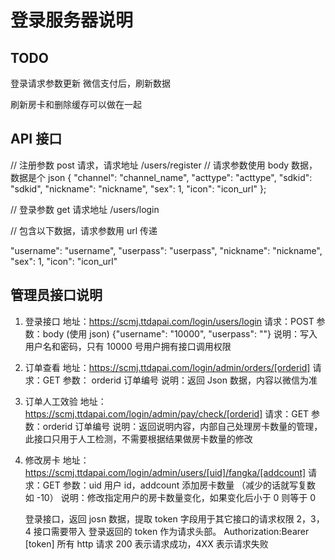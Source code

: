 # 登录服务器说明

## TODO

登录请求参数更新
微信支付后，刷新数据

刷新房卡和删除缓存可以做在一起

## API 接口


// 注册参数 post 请求，请求地址 /users/register
// 请求参数使用 body 数据，数据是个 json
{
	"channel": "channel_name",
	"acttype": "acttype",
	"sdkid": "sdkid",
	"nickname": "nickname",
	"sex": 1,
	"icon": "icon_url"
};

// 登录参数 get 请求地址 /users/login

// 包含以下数据，请求参数用 url 传递

"username": "username",
"userpass": "userpass",
"nickname": "nickname",
"sex": 1,
"icon": "icon_url"


## 管理员接口说明

1. 登录接口
   地址：https://scmj.ttdapai.com/login/users/login
   请求：POST
   参数：body  (使用 json)
	   {"username": "10000", "userpass": ""}
   说明：写入用户名和密码，只有 10000 号用户拥有接口调用权限
   
2. 订单查看
   地址：https://scmj.ttdapai.com/login/admin/orders/[orderid]
   请求：GET
   参数： orderid 订单编号
   说明：返回 Json 数据，内容以微信为准
   
3. 订单人工效验
   地址：https://scmj.ttdapai.com/login/admin/pay/check/[orderid]
   请求：GET
   参数：orderid 订单编号
   说明：返回说明内容，内部自己处理房卡数量的管理，此接口只用于人工检测，不需要根据结果做房卡数量的修改
   
4. 修改房卡
   地址：https://scmj.ttdapai.com/login/admin/users/[uid]/fangka/[addcount]
   请求：GET
   参数：uid 用户 id，addcount 添加房卡数量 （减少的话就写复数 如  -10）
   说明：修改指定用户的房卡数量变化，如果变化后小于 0 则等于 0
   
   登录接口，返回 josn 数据，提取 token 字段用于其它接口的请求权限
2，3，4 接口需要带入 登录返回的 token 作为请求头部。
Authorization:Bearer [token]
所有 http 请求 200 表示请求成功，4XX 表示请求失败
